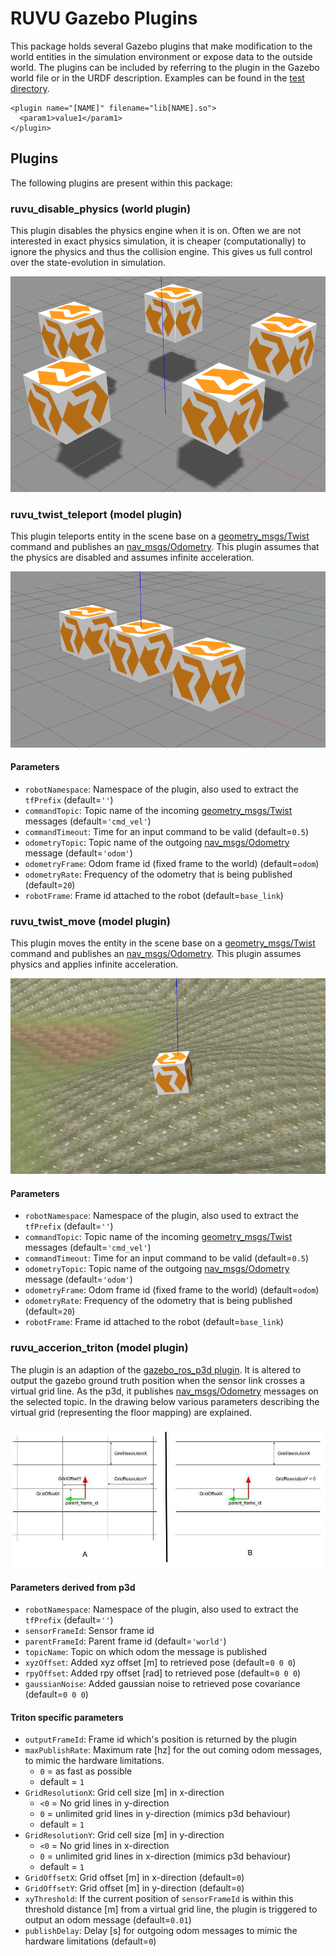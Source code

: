 <!--
Copyright 2020 RUVU Robotics B.V.
-->

# RUVU Gazebo Plugins

This package holds several Gazebo plugins that make modification to the world
entities in the simulation environment or expose data to the outside world.
The plugins can be included by referring to the plugin in the Gazebo world file
or in the URDF description. Examples can be found in the
[test directory](/test).

    <plugin name="[NAME]" filename="lib[NAME].so">
      <param1>value1</param1>
    </plugin>

## Plugins

The following plugins are present within this package:

### ruvu_disable_physics (world plugin)

This plugin disables the physics engine when it is on. Often we are not
interested in exact physics simulation, it is cheaper (computationally) to
ignore the physics and thus the collision engine. This gives us full control
over the state-evolution in simulation.

![Disable Physics](doc/disable_physics.png)

### ruvu_twist_teleport (model plugin)

This plugin teleports entity in the scene base on a [geometry_msgs/Twist](http://docs.ros.org/api/geometry_msgs/html/msg/Twist.html)
command and publishes an
[nav_msgs/Odometry](http://docs.ros.org/api/nav_msgs/html/msg/Odometry.html).
This plugin assumes that the physics are disabled and assumes infinite
acceleration.

![Twist teleport](doc/twist_teleport.png)

#### Parameters

- `robotNamespace`: Namespace of the plugin, also used to extract the `tfPrefix`
(default=`''`)
- `commandTopic`: Topic name of the incoming [geometry_msgs/Twist](http://docs.ros.org/api/geometry_msgs/html/msg/Twist.html)
 messages (default=`'cmd_vel'`)
- `commandTimeout`: Time for an input command to be valid (default=`0.5`)
- `odometryTopic`: Topic name of the outgoing  [nav_msgs/Odometry](http://docs.ros.org/api/nav_msgs/html/msg/Odometry.html)
message (default=`'odom'`)
- `odometryFrame`: Odom frame id (fixed frame to the world) (default=`odom`)
- `odometryRate`: Frequency of the odometry that is being published
(default=`20`)
- `robotFrame`: Frame id attached to the robot (default=`base_link`)

### ruvu_twist_move (model plugin)

This plugin moves the entity in the scene base on a [geometry_msgs/Twist](http://docs.ros.org/api/geometry_msgs/html/msg/Twist.html)
command and publishes an
[nav_msgs/Odometry](http://docs.ros.org/api/nav_msgs/html/msg/Odometry.html).
This plugin assumes physics and applies infinite acceleration.

![Twist move](doc/twist_move.png)

#### Parameters

- `robotNamespace`: Namespace of the plugin, also used to extract the `tfPrefix`
(default=`''`)
- `commandTopic`: Topic name of the incoming [geometry_msgs/Twist](http://docs.ros.org/api/geometry_msgs/html/msg/Twist.html)
 messages (default=`'cmd_vel'`)
- `commandTimeout`: Time for an input command to be valid (default=`0.5`)
- `odometryTopic`: Topic name of the outgoing  [nav_msgs/Odometry](http://docs.ros.org/api/nav_msgs/html/msg/Odometry.html)
message (default=`'odom'`)
- `odometryFrame`: Odom frame id (fixed frame to the world) (default=`odom`)
- `odometryRate`: Frequency of the odometry that is being published
(default=`20`)
- `robotFrame`: Frame id attached to the robot (default=`base_link`)


### ruvu_accerion_triton (model plugin)
The plugin is an adaption of the [gazebo_ros_p3d plugin](https://github.com/ros-simulation/gazebo_ros_pkgs/blob/kinetic-devel/gazebo_plugins/src/gazebo_ros_p3d.cpp).
It is altered to output the gazebo ground truth position when the sensor link crosses a virtual grid line.
As the p3d, it publishes [nav_msgs/Odometry](http://docs.ros.org/api/nav_msgs/html/msg/Odometry.html) messages on the selected topic.
In the drawing below various parameters describing the virtual grid (representing the floor mapping) are explained.

![Accerion_triton](doc/accerion_triton_grid.jpg)

#### Parameters derived from p3d
- `robotNamespace`: Namespace of the plugin, also used to extract the `tfPrefix`
(default=`''`)
- `sensorFrameId`: Sensor frame id
- `parentFrameId`: Parent frame id (default=`'world'`)
- `topicName`: Topic on which odom the message is published
- `xyzOffset`: Added xyz offset [m] to retrieved pose (default=`0 0 0`)
- `rpyOffset`: Added rpy offset [rad] to retrieved pose (default=`0 0 0`)
- `gaussianNoise`: Added gaussian noise to retrieved pose covariance (default=`0 0 0`)

#### Triton specific parameters
- `outputFrameId`: Frame id which's position is returned by the plugin
- `maxPublishRate`: Maximum rate [hz] for the out coming odom messages, to mimic the hardware limitations.
  - `0` = as fast as possible
  - default = `1`
- `GridResolutionX`: Grid cell size [m] in x-direction
  - `<0` = No grid lines in y-direction
  - `0` = unlimited grid lines in y-direction (mimics p3d behaviour)
  - default = `1`
- `GridResolutionY`: Grid cell size [m] in y-direction
  - `<0` = No grid lines in x-direction
  - `0` = unlimited grid lines in x-direction (mimics p3d behaviour)
  - default = `1`
- `GridOffsetX`: Grid offset [m] in x-direction (default=`0`)
- `GridOffsetY`: Grid offset [m] in y-direction (default=`0`)
- `xyThreshold`: If the current position of `sensorFrameId` is within this threshold distance [m] from a virtual grid line, the plugin is triggered to output an odom message (default=`0.01`)
- `publishDelay`: Delay [s] for outgoing odom messages to mimic the hardware limitations (default=`0`)
